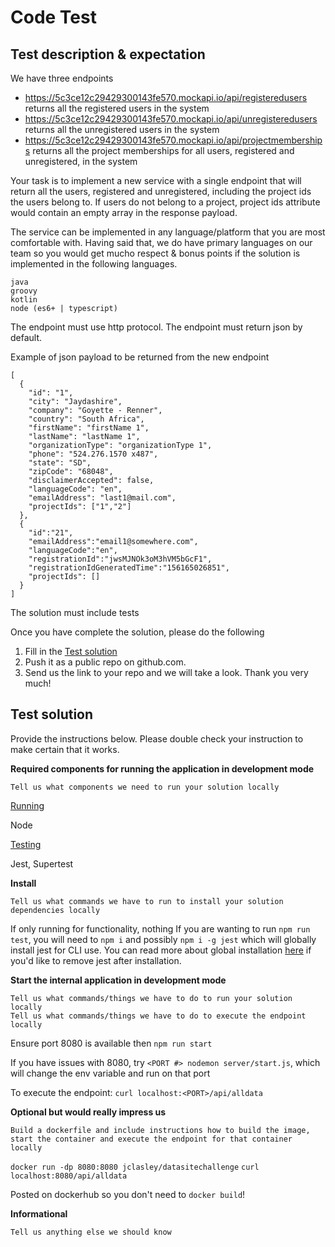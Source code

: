 Code Test 
================================

## Test description & expectation

We have three endpoints

* https://5c3ce12c29429300143fe570.mockapi.io/api/registeredusers returns all the registered users in the system
* https://5c3ce12c29429300143fe570.mockapi.io/api/unregisteredusers returns all the unregistered users in the system
* https://5c3ce12c29429300143fe570.mockapi.io/api/projectmemberships returns all the project memberships for all users, registered and unregistered, in the system

Your task is to implement a new service with a single endpoint that will return all the users, registered and unregistered, including the project ids the users belong to.  If users do not belong to a project, project ids attribute would contain an empty array in the response payload. 

The service can be implemented in any language/platform that you are most comfortable with.  Having said that, we do have primary languages on our team so you would get mucho respect & bonus points if the solution is implemented in the following languages.
```
java
groovy
kotlin
node (es6+ | typescript)
```  

The endpoint must use http protocol.  The endpoint must return json by default.

Example of json payload to be returned from the new endpoint
```
[
  {
    "id": "1",
    "city": "Jaydashire",
    "company": "Goyette - Renner",
    "country": "South Africa",
    "firstName": "firstName 1",
    "lastName": "lastName 1",
    "organizationType": "organizationType 1",
    "phone": "524.276.1570 x487",
    "state": "SD",
    "zipCode": "68048",
    "disclaimerAccepted": false,
    "languageCode": "en",
    "emailAddress": "last1@mail.com",
    "projectIds": ["1","2"]
  },
  {  
    "id":"21",
    "emailAddress":"email1@somewhere.com",
    "languageCode":"en",
    "registrationId":"jwsMJNOk3oM3hVM5bGcF1",
    "registrationIdGeneratedTime":"156165026851",
    "projectIds": []
  }   
]
```  

The solution must include tests

Once you have complete the solution, please do the following

1. Fill in the [Test solution](#test-solution-a-namesolutiona) 
2. Push it as a public repo on github.com. 
3. Send us the link to your repo and we will take a look.  Thank you very much! 

## Test solution <a name="solution"></a>

Provide the instructions below.  Please double check your instruction to make certain that it works.    

**Required components for running the application in development mode**
```
Tell us what components we need to run your solution locally
```
<ins>Running</ins>

Node

<ins>Testing</ins>

Jest, Supertest

**Install**
```
Tell us what commands we have to run to install your solution dependencies locally
```
If only running for functionality, nothing
If you are wanting to run `npm run test`, you will need to `npm i` and possibly `npm i -g jest` which will globally install jest for CLI use. You can read more about global installation [here](https://docs.npmjs.com/downloading-and-installing-packages-globally) if you'd like to remove jest after installation.

**Start the internal application in development mode**
```
Tell us what commands/things we have to do to run your solution locally
Tell us what commands/things we have to do to execute the endpoint locally 
```
Ensure port 8080 is available then `npm run start`

If you have issues with 8080, try `<PORT #> nodemon server/start.js`, which will change the env variable and run on that port

To execute the endpoint: `curl localhost:<PORT>/api/alldata`


**Optional but would really impress us**
```
Build a dockerfile and include instructions how to build the image, start the container and execute the endpoint for that container locally
```

`docker run -dp 8080:8080 jclasley/datasitechallenge`
`curl localhost:8080/api/alldata`

Posted on dockerhub so you don't need to `docker build`!

**Informational**
```
Tell us anything else we should know
```